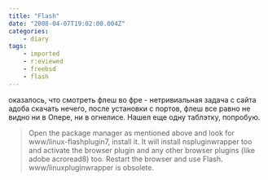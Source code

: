 ```yaml
---
title: "Flash"
date: "2008-04-07T19:02:00.004Z"
categories:
    - diary
tags:
    - imported
    - r:eviewed
    - freebsd
    - flash
---
```


оказалось, что смотреть флеш во фре \- нетривиальная задача
с сайта адоба скачать нечего, после установки с портов, флеш все равно не видно ни в Опере, ни в огнелисе. Нашел еще одну таблэтку, попробую.

> Open the package manager as mentioned above and look for www/linux\-flashplugin7, install it. It will install nspluginwrapper too and activate the browser plugin and any other browser plugins (like adobe acroread8\) too. Restart the browser and use Flash. www/linuxpluginwrapper is obsolete.
